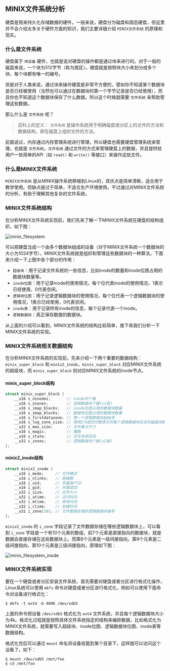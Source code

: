 ## MINIX文件系统分析

硬盘是用来持久化存储数据的硬件，一般来说，硬盘分为磁盘和固态硬盘，但这里并不会介绍太多关于硬件方面的知识，我们主要详细介绍 `MINIX文件系统` 的原理和现实。

### 什么是文件系统

硬盘属于 `块设备` 硬件，也就是说对硬盘的操作都是通过块来进行的。对于一般的磁盘来说，一个块为512字节（称为扇区）。硬盘就是按照块大小来划分成多个块，每个块都有唯一的编号。

但是对于人类来说，通过块来操作硬盘是非常不方便的，譬如你不知道某个数据块是否已经被使用（当然也可以通过在数据块的第一个字节记录是否已经使用），而且你也不知道这个数据块保存了什么数据。所以这个时候就需要 `文件系统` 来帮助管理这些数据。

那么什么是 `文件系统` 呢？

> 百科上的定义： `文件系统` 是操作系统用于明确磁盘或分区上的文件的方法和数据结构，即在磁盘上组织文件的方法。

前面说过，内存通过内存管理系统进行管理，所以硬盘也需要硬盘管理系统来管理，也就是 `文件系统`。`文件系统` 通过文件的方式来管理硬盘上的数据，并且提供给用户一些简单的API（如 `read()` 和 `write()` 等接口）来操作这些文件。

### 什么是MINIX文件系统

`MINIX文件系统` 是从MINIX操作系统移植到Linux的，其优点是简单清晰，适合用于教学使用。但缺点是过于简单，不适合生产环境使用。不过通过对MINIX文件系统的分析，有助于理解其他复杂的文件系统。

### MINIX文件系统结构

在分析MINIX文件系统实现前，我们先来了解一下MINIX文件系统在硬盘的结构组织，如下图：

![minix_filesystem](https://raw.githubusercontent.com/liexusong/linux-source-code-analyze/master/images/minix_filesystem.png)

可以把硬盘当成一个由多个数据块组成的设备（对于MINIX文件系统一个数据块的大小为1024字节），MINIX文件系统就是组织和管理这些数据块的一种算法。下面来介绍一下上图中各个部分的作用：

* `超级块`：用于记录文件系统的一些信息，比如inode的数量和inode位图占用的数据块数量等。
* `inode位图`：用于记录inode的使用情况，每个位代表inode的使用情况，1表示已经使用，0代表空闲。
* `逻辑块位图`：用于记录逻辑数据块的使用情况，每个位代表一个逻辑数据块的使用情况，1表示已经使用，0代表空闲。
* `inode表`：用于记录所有inode的信息，每个记录代表一个inode。
* `逻辑数据块`：真正保存数据的数据块。

从上面的介绍可以看到，MINIX文件系统的结构比较简单，接下来我们分析一下MINIX文件系统的实现。

### MINIX文件系统相关数据结构

在分析MINIX文件系统的实现前，先来介绍一下两个重要的数据结构：`minix_super_block` 和 `minix2_inode`，`minix_super_block` 对应MINIX文件系统的超级块，而 `minix_super_block` 则对应MINIX文件系统的inode节点。

#### minix_super_block结构
```c
struct minix_super_block {
    __u16 s_ninodes;       // inode的个数
    __u16 s_nzones;        // 逻辑数据块个数(v1版)
    __u16 s_imap_blocks;   // inode位图占用的数据块数量
    __u16 s_zmap_blocks;   // 数据块位图占用的数据块数量
    __u16 s_firstdatazone; // 第一个逻辑数据块起始号
    __u16 s_log_zone_size; // 使用2为底的对数表示的每个逻辑数据块包含的磁盘块数
    __u32 s_max_size;      // 文件最大尺寸
    __u16 s_magic;         // 魔数
    __u16 s_state;         // 文件系统状态
    __u32 s_zones;         // 逻辑数据块个数(v2版)
};
```

#### minix2_inode结构
```c
struct minix2_inode {
    __u16 i_mode;     // 文件模式
    __u16 i_nlinks;   // 链接数
    __u16 i_uid;      // 所属用户ID
    __u16 i_gid;      // 所属组ID
    __u32 i_size;     // 文件大小
    __u32 i_atime;    // 访问时间
    __u32 i_mtime;    // 修改时间
    __u32 i_ctime;    // 创建时间
    __u32 i_zone[10]; // 文件数据存储的逻辑数据块编号
};
```
`minix2_inode` 的 `i_zone` 字段记录了文件数据存储在哪些逻辑数据块上，可以看到 `i_zone` 字段是一个有10个元素的数组，前7个元素是直接指向的数据块，就是数据会直接存储在这些数据块上。而第8个元素是一级间接指向，第9个元素是二级间接指向，第10个元素是三级间接指向，原理如下图：

![minix_filesystem_inode](https://raw.githubusercontent.com/liexusong/linux-source-code-analyze/master/images/minix_filesystem_inode.jpg)

### MINIX文件系统实现

要在一个硬盘或者分区安装文件系统，首先需要对硬盘或者分区进行格式化操作，Linux系统可以使用 `mkfs` 命令对硬盘或者分区进行格式化，例如可以使用下面命令对设备进行格式化：
```shell
$ mkfs -t ext4 -b 4096 /dev/sdb5
```
上面的命令把设备 `/dev/sdb5` 格式化为 `ext4` 文件系统，并且每个逻辑数据块大小为4k。格式化过程就是按照具体文件系统指定的结构来编排数据，比如格式化为MINIX文件系统，就需要写入超级块、inode位图、逻辑数据块位图、inode表等数据结构。

格式化完后可以通过 `mount` 命名将设备挂载到某个目录下，这样就可以访问这个设备了。如下：
```shell
$ mount /dev/sdb5 /mnt/foo
$ cd /mnt/foo
```


